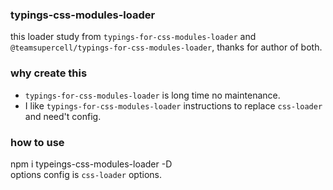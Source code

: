 ### typings-css-modules-loader
this loader study from `typings-for-css-modules-loader` and `@teamsupercell/typings-for-css-modules-loader`, thanks for author of both.    
### why create this
- `typings-for-css-modules-loader` is long time no maintenance.
- I like `typings-for-css-modules-loader` instructions to replace `css-loader` and need't config.
### how to use
npm i typeings-css-modules-loader -D    
options config is `css-loader` options.    